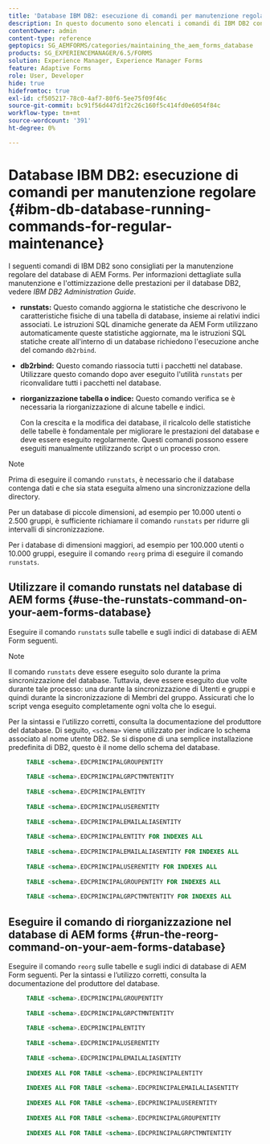 ```yaml
---
title: 'Database IBM DB2: esecuzione di comandi per manutenzione regolare'
description: In questo documento sono elencati i comandi di IBM DB2 consigliati per la manutenzione regolare del database di AEM Forms.
contentOwner: admin
content-type: reference
geptopics: SG_AEMFORMS/categories/maintaining_the_aem_forms_database
products: SG_EXPERIENCEMANAGER/6.5/FORMS
solution: Experience Manager, Experience Manager Forms
feature: Adaptive Forms
role: User, Developer
hide: true
hidefromtoc: true
exl-id: cf505217-78c0-4af7-80f6-5ee75f09f46c
source-git-commit: bc91f56d447d1f2c26c160f5c414fd0e6054f84c
workflow-type: tm+mt
source-wordcount: '391'
ht-degree: 0%

---
```


# Database IBM DB2: esecuzione di comandi per manutenzione regolare {#ibm-db-database-running-commands-for-regular-maintenance}

I seguenti comandi di IBM DB2 sono consigliati per la manutenzione regolare del database di AEM Forms. Per informazioni dettagliate sulla manutenzione e l&#39;ottimizzazione delle prestazioni per il database DB2, vedere *IBM DB2 Administration Guide*.

* **runstats:** Questo comando aggiorna le statistiche che descrivono le caratteristiche fisiche di una tabella di database, insieme ai relativi indici associati. Le istruzioni SQL dinamiche generate da AEM Form utilizzano automaticamente queste statistiche aggiornate, ma le istruzioni SQL statiche create all&#39;interno di un database richiedono l&#39;esecuzione anche del comando `db2rbind`.
* **db2rbind:** Questo comando riassocia tutti i pacchetti nel database. Utilizzare questo comando dopo aver eseguito l&#39;utilità `runstats` per riconvalidare tutti i pacchetti nel database.
* **riorganizzazione tabella o indice:** Questo comando verifica se è necessaria la riorganizzazione di alcune tabelle e indici.

  Con la crescita e la modifica dei database, il ricalcolo delle statistiche delle tabelle è fondamentale per migliorare le prestazioni del database e deve essere eseguito regolarmente. Questi comandi possono essere eseguiti manualmente utilizzando script o un processo cron.

>[!NOTE]
>
>Prima di eseguire il comando `runstats`, è necessario che il database contenga dati e che sia stata eseguita almeno una sincronizzazione della directory.

Per un database di piccole dimensioni, ad esempio per 10.000 utenti o 2.500 gruppi, è sufficiente richiamare il comando `runstats` per ridurre gli intervalli di sincronizzazione.

Per i database di dimensioni maggiori, ad esempio per 100.000 utenti o 10.000 gruppi, eseguire il comando `reorg` prima di eseguire il comando `runstats`.

## Utilizzare il comando runstats nel database di AEM forms {#use-the-runstats-command-on-your-aem-forms-database}

Eseguire il comando `runstats` sulle tabelle e sugli indici di database di AEM Form seguenti.

>[!NOTE]
>
>Il comando `runstats` deve essere eseguito solo durante la prima sincronizzazione del database. Tuttavia, deve essere eseguito due volte durante tale processo: una durante la sincronizzazione di Utenti e gruppi e quindi durante la sincronizzazione di Membri del gruppo. Assicurati che lo script venga eseguito completamente ogni volta che lo esegui.

Per la sintassi e l’utilizzo corretti, consulta la documentazione del produttore del database. Di seguito, `<schema>` viene utilizzato per indicare lo schema associato al nome utente DB2. Se si dispone di una semplice installazione predefinita di DB2, questo è il nome dello schema del database.

```sql
     TABLE <schema>.EDCPRINCIPALGROUPENTITY
 
     TABLE <schema>.EDCPRINCIPALGRPCTMNTENTITY
 
     TABLE <schema>.EDCPRINCIPALENTITY
 
     TABLE <schema>.EDCPRINCIPALUSERENTITY
 
     TABLE <schema>.EDCPRINCIPALEMAILALIASENTITY
 
     TABLE <schema>.EDCPRINCIPALENTITY FOR INDEXES ALL
 
     TABLE <schema>.EDCPRINCIPALEMAILALIASENTITY FOR INDEXES ALL
 
     TABLE <schema>.EDCPRINCIPALUSERENTITY FOR INDEXES ALL
 
     TABLE <schema>.EDCPRINCIPALGROUPENTITY FOR INDEXES ALL
 
     TABLE <schema>.EDCPRINCIPALGRPCTMNTENTITY FOR INDEXES ALL
```

## Eseguire il comando di riorganizzazione nel database di AEM forms {#run-the-reorg-command-on-your-aem-forms-database}

Eseguire il comando `reorg` sulle tabelle e sugli indici di database di AEM Form seguenti. Per la sintassi e l’utilizzo corretti, consulta la documentazione del produttore del database.

```sql
     TABLE <schema>.EDCPRINCIPALGROUPENTITY
 
     TABLE <schema>.EDCPRINCIPALGRPCTMNTENTITY
 
     TABLE <schema>.EDCPRINCIPALENTITY
 
     TABLE <schema>.EDCPRINCIPALUSERENTITY
 
     TABLE <schema>.EDCPRINCIPALEMAILALIASENTITY
 
     INDEXES ALL FOR TABLE <schema>.EDCPRINCIPALENTITY
 
     INDEXES ALL FOR TABLE <schema>.EDCPRINCIPALEMAILALIASENTITY
 
     INDEXES ALL FOR TABLE <schema>.EDCPRINCIPALUSERENTITY
 
     INDEXES ALL FOR TABLE <schema>.EDCPRINCIPALGROUPENTITY
 
     INDEXES ALL FOR TABLE <schema>.EDCPRINCIPALGRPCTMNTENTITY
```
